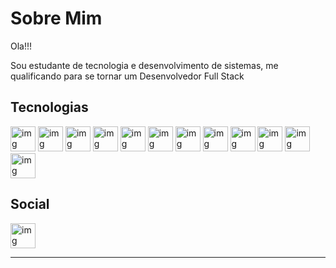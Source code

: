 # Sobre Mim

Ola!!!

Sou estudante de tecnologia e desenvolvimento de sistemas, me qualificando para se tornar um Desenvolvedor Full Stack

## Tecnologias

<img src = "https://devicon-website.vercel.app/api/csharp/original.svg" alt="img" width="40" heigth="40"> <img src = "https://devicon-website.vercel.app/api/dot-net/original.svg" alt="img" width="40" heigth="40"> <img src = "https://devicon-website.vercel.app/api/c/original.svg" alt="img" width="40" heigth="40"> <img src = "https://devicon-website.vercel.app/api/javascript/original.svg" alt="img" width="40" heigth="40"> <img src = "https://devicon-website.vercel.app/api/nodejs/original.svg" alt="img" width="40" heigth="40"> <img src = "https://devicon-website.vercel.app/api/java/original.svg" alt="img" width="40" heigth="40"> <img src = "https://devicon-website.vercel.app/api/html5/original.svg" alt="img" width="40" heigth="40"> <img src = "https://devicon-website.vercel.app/api/css3/original.svg" alt="img" width="40" heigth="40"> <img src = "https://devicon-website.vercel.app/api/mysql/original.svg" alt="img" width="40" heigth="40"> <img src = "https://devicon-website.vercel.app/api/postgresql/original.svg" alt="img" width="40" heigth="40"> <img src = "https://devicon-website.vercel.app/api/microsoftsqlserver/plain.svg" alt="img" width="40" heigth="40"> <img src = "https://devicon-website.vercel.app/api/git/original.svg" alt="img" width="40" heigth="40">

## Social

<a href = "https://www.linkedin.com/in/of-alisson-lima/" target="_blank">
<img src = "https://devicon-website.vercel.app/api/linkedin/original.svg" alt="img" width="40" heigth="40">
</a>

***
